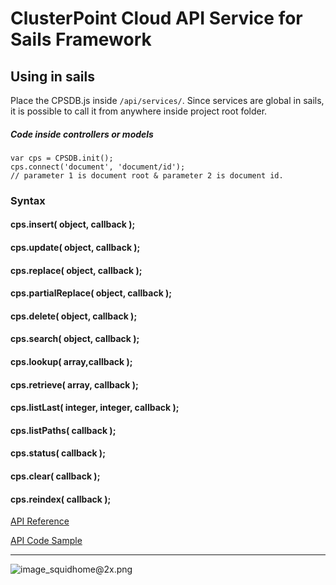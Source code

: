 # ClusterPoint Cloud API Service for Sails Framework

## Using in sails

Place the CPSDB.js inside `/api/services/`. Since services are global in sails, it is possible to call it from anywhere inside project root folder. 

##### Code inside controllers or models

```
var cps = CPSDB.init();
cps.connect('document', 'document/id'); 
// parameter 1 is document root & parameter 2 is document id.
```

### Syntax

#### cps.insert( object, callback );

#### cps.update( object, callback );

#### cps.replace( object, callback );

#### cps.partialReplace( object, callback );

#### cps.delete( object, callback );

#### cps.search( object, callback );

#### cps.lookup( array,callback );

#### cps.retrieve( array, callback );

#### cps.listLast( integer, integer, callback );

#### cps.listPaths( callback );

#### cps.status( callback );

#### cps.clear( callback );

#### cps.reindex( callback );


[API Reference](http://docs.clusterpoint.com/wiki/Main_Page)


[API Code Sample](http://docs.clusterpoint.com/examples/#/Node.js/connection)

***

![image_squidhome@2x.png](http://sailsjs.org/images/bkgd_squiddy.png)